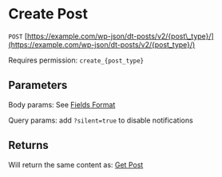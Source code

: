 # Create Post

`POST` [https://example.com/wp-json/dt-posts/v2/{post\_type}/](https://example.com/wp-json/dt-posts/v2/{post_type}/)

Requires permission: `create_{post_type}`

## Parameters

Body params: See [Fields Format](post-types-fields-format.md)

Query params: add `?silent=true` to disable notifications

## Returns

Will return the same content as: [Get Post](get-post.md)